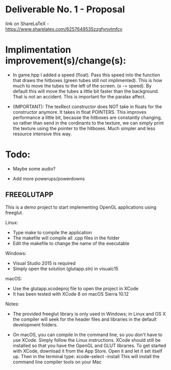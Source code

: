 # Deliverable No. 1 - Proposal

link on ShareLaTeX - https://www.sharelatex.com/6257649535zzgfynvtmfcy

# Implimentation improvement(s)/change(s):

- In game.hpp I added a speed (float). Pass this speed into the function that draws the hitboxes (green tubes still not implimented). This is how much to move the tubes to the left of the screen. (x -= speed). By default this will move the tubes a little bit faster than the background. That is not an accident. This is important for the paralax affect. 

- (IMPORTANT): The texRect constructor does NOT take in floats for the constructor anymore. It takes in float POINTERS. This improves performance a little bit, because the hitboxes are constantly changing, so rather than send in the cordinants to the texture, we can simply print the texture using the pointer to the hitboxes. Much simpler and less resource intensive this way.

# Todo:

- Maybe some audio?

- Add more powerups/powerdowns

FREEGLUTAPP
-----------

This is a demo project to start implementing OpenGL applications
using freeglut. 

Linux:
 - Type make to compile the application
 - The makefile will compile all .cpp files in the folder
 - Edit the makefile to change the name of the executable

Windows:
 - Visual Studio 2015 is required 
 - Simply open the solution (glutapp.sln) in visualc15
 
macOS:
 - Use the glutapp.xcodeproj file to open the project in XCode
 - It has been tested with XCode 8 on macOS Sierra 10.12


Notes:
 - The provided freeglut library is only used in Windows; 
   in Linux and OS X the compiler will seek for the header
   files and libraries in the default development folders.
   
 - On macOS, you can compile in the command line, so you don't
   have to use XCode. Simply follow the Linux instructions. 
   XCode should still be installed so that you have the OpenGL
   and GLUT libraries. To get started with XCode, download it
   from the App Store. Open it and let it set itself up. Then
   in the terminal type: xcode-select -install
   This will install the command line compiler tools on your Mac
